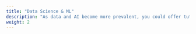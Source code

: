 ```yaml
---
title: "Data Science & ML"
description: "As data and AI become more prevalent, you could offer tutorials on Python libraries like NumPy, Pandas, Scikit-learn, TensorFlow, or PyTorch, covering topics like data analysis, visualization, and machine learning models."
weight: 2
---
```

